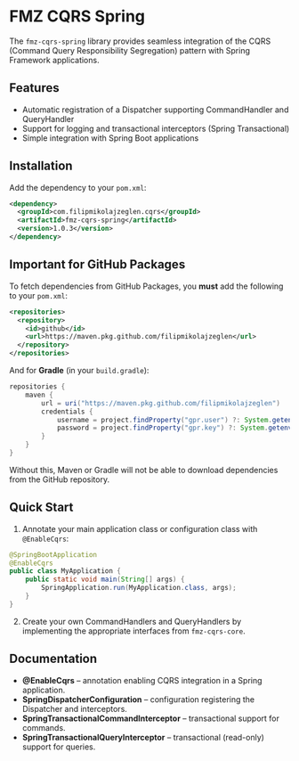 # FMZ CQRS Spring

The `fmz-cqrs-spring` library provides seamless integration of the CQRS (Command Query Responsibility Segregation) pattern with Spring Framework applications.

## Features

- Automatic registration of a Dispatcher supporting CommandHandler and QueryHandler
- Support for logging and transactional interceptors (Spring Transactional)
- Simple integration with Spring Boot applications

## Installation

Add the dependency to your `pom.xml`:

```xml
<dependency>
  <groupId>com.filipmikolajzeglen.cqrs</groupId>
  <artifactId>fmz-cqrs-spring</artifactId>
  <version>1.0.3</version>
</dependency>
```

## Important for GitHub Packages

To fetch dependencies from GitHub Packages, you **must** add the following to your `pom.xml`:

```xml
<repositories>
  <repository>
    <id>github</id>
    <url>https://maven.pkg.github.com/filipmikolajzeglen</url>
  </repository>
</repositories>
```

And for **Gradle** (in your `build.gradle`):

```groovy
repositories {
    maven {
        url = uri("https://maven.pkg.github.com/filipmikolajzeglen")
        credentials {
            username = project.findProperty("gpr.user") ?: System.getenv("USERNAME_GITHUB")
            password = project.findProperty("gpr.key") ?: System.getenv("TOKEN_GITHUB")
        }
    }
}
```

Without this, Maven or Gradle will not be able to download dependencies from the GitHub repository.

## Quick Start

1. Annotate your main application class or configuration class with `@EnableCqrs`:

```java
@SpringBootApplication
@EnableCqrs
public class MyApplication {
    public static void main(String[] args) {
        SpringApplication.run(MyApplication.class, args);
    }
}
```

2. Create your own CommandHandlers and QueryHandlers by implementing the appropriate interfaces from `fmz-cqrs-core`.

## Documentation

- **@EnableCqrs** – annotation enabling CQRS integration in a Spring application.
- **SpringDispatcherConfiguration** – configuration registering the Dispatcher and interceptors.
- **SpringTransactionalCommandInterceptor** – transactional support for commands.
- **SpringTransactionalQueryInterceptor** – transactional (read-only) support for queries.